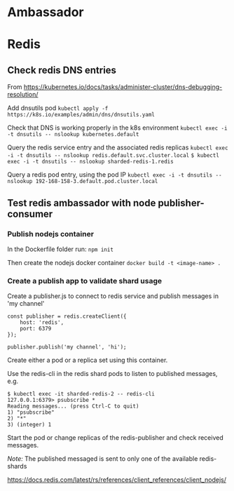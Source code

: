 # Ambassador

# Redis
## Check redis DNS entries

From https://kubernetes.io/docs/tasks/administer-cluster/dns-debugging-resolution/

Add dnsutils pod
`kubectl apply -f https://k8s.io/examples/admin/dns/dnsutils.yaml`

Check that DNS is working properly in the k8s environment
`kubectl exec -i -t dnsutils -- nslookup kubernetes.default`

Query the redis service entry and the associated redis replicas
`kubectl exec -i -t dnsutils -- nslookup redis.default.svc.cluster.local`
`$ kubectl exec -i -t dnsutils -- nslookup sharded-redis-1.redis`

Query a redis pod entry, using the pod IP
`kubectl exec -i -t dnsutils -- nslookup 192-168-158-3.default.pod.cluster.local`

## Test redis ambassador with node publisher-consumer

### Publish nodejs container
In the Dockerfile folder run:
`npm init` 

Then create the nodejs docker container
`docker build -t <image-name> .`

### Create a publish app to validate shard usage

Create a publisher.js to connect to redis service and publish messages in 'my channel'
```
const publisher = redis.createClient({
    host: 'redis',
    port: 6379
});

publisher.publish('my channel', 'hi');
```

Create either a pod or a replica set using this container.

Use the redis-cli in the redis shard pods to listen to published messages, e.g.
```
$ kubectl exec -it sharded-redis-2 -- redis-cli
127.0.0.1:6379> psubscribe *
Reading messages... (press Ctrl-C to quit)
1) "psubscribe"
2) "*"
3) (integer) 1
```

Start the pod or change replicas of the redis-publisher and check received messages.

*Note:* The published messaged is sent to only one of the available redis-shards






https://docs.redis.com/latest/rs/references/client_references/client_nodejs/


